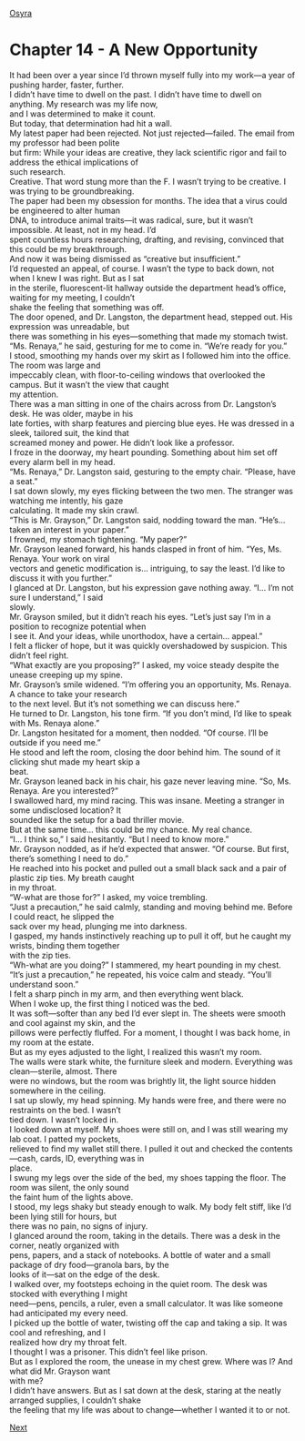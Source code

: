 [Osyra](Osyra.md)

# Chapter 14 - A New Opportunity

It had been over a year since I’d thrown myself fully into my work—a year of pushing harder, faster, further.  
I didn’t have time to dwell on the past. I didn’t have time to dwell on anything. My research was my life now,  
and I was determined to make it count.  
But today, that determination had hit a wall.  
My latest paper had been rejected. Not just rejected—failed. The email from my professor had been polite  
but firm: While your ideas are creative, they lack scientific rigor and fail to address the ethical implications of  
such research.  
Creative. That word stung more than the F. I wasn’t trying to be creative. I was trying to be groundbreaking.  
The paper had been my obsession for months. The idea that a virus could be engineered to alter human  
DNA, to introduce animal traits—it was radical, sure, but it wasn’t impossible. At least, not in my head. I’d  
spent countless hours researching, drafting, and revising, convinced that this could be my breakthrough.  
And now it was being dismissed as “creative but insufficient.”  
I’d requested an appeal, of course. I wasn’t the type to back down, not when I knew I was right. But as I sat  
in the sterile, fluorescent-lit hallway outside the department head’s office, waiting for my meeting, I couldn’t  
shake the feeling that something was off.  
The door opened, and Dr. Langston, the department head, stepped out. His expression was unreadable, but  
there was something in his eyes—something that made my stomach twist.  
“Ms. Renaya,” he said, gesturing for me to come in. “We’re ready for you.”  
I stood, smoothing my hands over my skirt as I followed him into the office. The room was large and  
impeccably clean, with floor-to-ceiling windows that overlooked the campus. But it wasn’t the view that caught  
my attention.  
There was a man sitting in one of the chairs across from Dr. Langston’s desk. He was older, maybe in his  
late forties, with sharp features and piercing blue eyes. He was dressed in a sleek, tailored suit, the kind that  
screamed money and power. He didn’t look like a professor.  
I froze in the doorway, my heart pounding. Something about him set off every alarm bell in my head.  
“Ms. Renaya,” Dr. Langston said, gesturing to the empty chair. “Please, have a seat.”  
I sat down slowly, my eyes flicking between the two men. The stranger was watching me intently, his gaze  
calculating. It made my skin crawl.  
“This is Mr. Grayson,” Dr. Langston said, nodding toward the man. “He’s… taken an interest in your paper.”  
I frowned, my stomach tightening. “My paper?”  
Mr. Grayson leaned forward, his hands clasped in front of him. “Yes, Ms. Renaya. Your work on viral  
vectors and genetic modification is… intriguing, to say the least. I’d like to discuss it with you further.”  
I glanced at Dr. Langston, but his expression gave nothing away. “I… I’m not sure I understand,” I said  
slowly.  
Mr. Grayson smiled, but it didn’t reach his eyes. “Let’s just say I’m in a position to recognize potential when  
I see it. And your ideas, while unorthodox, have a certain… appeal.”  
I felt a flicker of hope, but it was quickly overshadowed by suspicion. This didn’t feel right.  
“What exactly are you proposing?” I asked, my voice steady despite the unease creeping up my spine.  
Mr. Grayson’s smile widened. “I’m offering you an opportunity, Ms. Renaya. A chance to take your research  
to the next level. But it’s not something we can discuss here.”  
He turned to Dr. Langston, his tone firm. “If you don’t mind, I’d like to speak with Ms. Renaya alone.”  
Dr. Langston hesitated for a moment, then nodded. “Of course. I’ll be outside if you need me.”  
He stood and left the room, closing the door behind him. The sound of it clicking shut made my heart skip a  
beat.  
Mr. Grayson leaned back in his chair, his gaze never leaving mine. “So, Ms. Renaya. Are you interested?”  
I swallowed hard, my mind racing. This was insane. Meeting a stranger in some undisclosed location? It  
sounded like the setup for a bad thriller movie.  
But at the same time… this could be my chance. My real chance.  
“I… I think so,” I said hesitantly. “But I need to know more.”  
Mr. Grayson nodded, as if he’d expected that answer. “Of course. But first, there’s something I need to do.”  
He reached into his pocket and pulled out a small black sack and a pair of plastic zip ties. My breath caught  
in my throat.  
“W-what are those for?” I asked, my voice trembling.  
“Just a precaution,” he said calmly, standing and moving behind me. Before I could react, he slipped the  
sack over my head, plunging me into darkness.  
I gasped, my hands instinctively reaching up to pull it off, but he caught my wrists, binding them together  
with the zip ties.  
“Wh-what are you doing?” I stammered, my heart pounding in my chest.  
“It’s just a precaution,” he repeated, his voice calm and steady. “You’ll understand soon.”  
I felt a sharp pinch in my arm, and then everything went black.  
When I woke up, the first thing I noticed was the bed.  
It was soft—softer than any bed I’d ever slept in. The sheets were smooth and cool against my skin, and the  
pillows were perfectly fluffed. For a moment, I thought I was back home, in my room at the estate.  
But as my eyes adjusted to the light, I realized this wasn’t my room.  
The walls were stark white, the furniture sleek and modern. Everything was clean—sterile, almost. There  
were no windows, but the room was brightly lit, the light source hidden somewhere in the ceiling.  
I sat up slowly, my head spinning. My hands were free, and there were no restraints on the bed. I wasn’t  
tied down. I wasn’t locked in.  
I looked down at myself. My shoes were still on, and I was still wearing my lab coat. I patted my pockets,  
relieved to find my wallet still there. I pulled it out and checked the contents—cash, cards, ID, everything was in  
place.  
I swung my legs over the side of the bed, my shoes tapping the floor. The room was silent, the only sound  
the faint hum of the lights above.  
I stood, my legs shaky but steady enough to walk. My body felt stiff, like I’d been lying still for hours, but  
there was no pain, no signs of injury.  
I glanced around the room, taking in the details. There was a desk in the corner, neatly organized with  
pens, papers, and a stack of notebooks. A bottle of water and a small package of dry food—granola bars, by the  
looks of it—sat on the edge of the desk.  
I walked over, my footsteps echoing in the quiet room. The desk was stocked with everything I might  
need—pens, pencils, a ruler, even a small calculator. It was like someone had anticipated my every need.  
I picked up the bottle of water, twisting off the cap and taking a sip. It was cool and refreshing, and I  
realized how dry my throat felt.  
I thought I was a prisoner. This didn’t feel like prison.  
But as I explored the room, the unease in my chest grew. Where was I? And what did Mr. Grayson want  
with me?  
I didn’t have answers. But as I sat down at the desk, staring at the neatly arranged supplies, I couldn’t shake  
the feeling that my life was about to change—whether I wanted it to or not.

[Next](115.md)